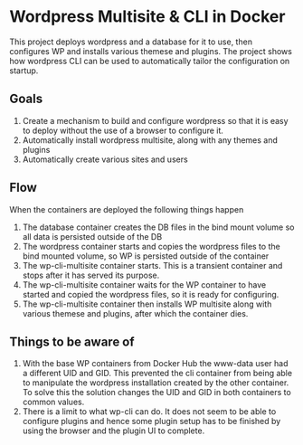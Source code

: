 # Wordpress Multisite & CLI in Docker

This project deploys wordpress and a database for it to use, then configures WP and installs various themese and plugins. The project shows how wordpress CLI can be used to automatically tailor the configuration on startup.

## Goals
1.  Create a mechanism to build and configure wordpress so that it is easy to deploy without the use of a browser to configure it. 
1.  Automatically install wordpress multisite, along with any themes and plugins
1.  Automatically create various sites and users

## Flow
When the containers are deployed the following things happen
1.  The database container creates the DB files in the bind mount volume so all data is persisted outside of the DB
1.  The wordpress container starts and copies the wordpress files to the bind mounted volume, so WP is persisted outside of the container
1.  The wp-cli-multisite container starts. This is a transient container and stops after it has served its purpose.
1.  The wp-cli-multisite container waits for the WP container to have started and copied the wordpress files, so it is ready for configuring.
1.  The wp-cli-multisite container then installs WP multisite along with various themese and plugins, after which the container dies.

## Things to be aware of
1.  With the base WP containers from Docker Hub the www-data user had a different UID and GID. This prevented the cli container from being able to manipulate the wordpress installation created by the other container. To solve this the solution changes the UID and GID in both containers to common values.
1.  There is a limit to what wp-cli can do. It does not seem to be able to configure plugins and hence some plugin setup has to be finished by using the browser and the plugin UI to complete.

